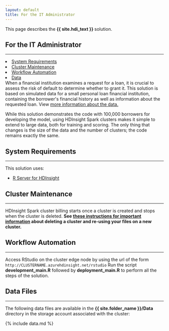 ```yaml
---
layout: default
title: For the IT Administrator
---
```

<div class="alert alert-success" role="alert"> This page describes the 
<strong>
{{ site.hdi_text }}
</strong>
solution.
</div> 

## For the IT Administrator
------------------------------

<div class="row">
    <div class="col-md-6">
        <div class="toc">
          <li><a href="#system-requirements">System Requirements</a></li>
          <li><a href="#step1">Cluster Maintenance</a></li>
          <li><a href="#workflow-automation">Workflow Automation</a></li>
        <li><a href="#step0">Data</a></li>
        </div>
    </div>
    <div class="col-md-6">
When a financial institution examines a request for a loan, it is crucial to assess the risk of default to determine whether to grant it. This solution is based on simulated data for a small personal loan financial institution, containing the borrower's financial history as well as information about the requested loan.  View <a href="input_data.html">more information about the data.</a>
          </div>
</div>
<p>
While this solution demonstrates the code with 100,000 borrowers for developing the model, using HDInsight Spark clusters makes it simple to extend to large data, both for training and scoring. The only thing that changes is the size of the data and the number of clusters; the code remains exactly the same.</p>

## System Requirements
-----------------------

This solution uses:

 * [R Server for HDInsight](https://azure.microsoft.com/en-us/services/hdinsight/r-server/)


## Cluster Maintenance
--------------------------

HDInsight Spark cluster billing starts once a cluster is created and stops when the cluster is deleted. <strong>See <a href="hdinsight.html"> these instructions for important information</a> about deleting a cluster and re-using your files on a new cluster. </strong>


## Workflow Automation
-------------------
Access RStudio on the cluster edge node by using the url of the form `http://CLUSTERNAME.azurehdinsight.net/rstudio`  Run the script **development_main.R** followed by **deployment_main.R** to perform all the steps of the solution.

 
<a name="step0">

## Data Files
--------------


The following data files are available in the **{{ site.folder_name }}/Data** directory in the storage account associated with the cluster:

 {% include data.md %}



